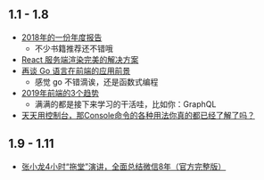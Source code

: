 ## 1.1 - 1.8
* [2018年的一份年度报告](https://blog.5udou.cn/blog/2018Nian-De-Yi-Fen-Nian-Du-Bao-Gao-55)
  * 不少书籍推荐还不错哦
* [React 服务端渲染完美的解决方案](https://segmentfault.com/a/1190000017361781)
* [再谈 Go 语言在前端的应用前景](https://mp.weixin.qq.com/s/v0-d-qPQFlV0CxttFpzC5w)
  * 感觉 go 不错滴诶，还是函数式编程
* [2019年前端的3个趋势](https://mp.weixin.qq.com/s/wwB_gCrMx2EhwueVYKbemA)
  * 满满的都是接下来学习的干活哇，比如你：GraphQL
* [天天用控制台，那Console命令的各种用法你真的都已经了解了吗？](https://mp.weixin.qq.com/s/8jcqYIPZGQVsLo3fou41Zw)

## 1.9 - 1.11
* [张小龙4小时“拖堂”演讲，全面总结微信8年（官方完整版）](https://mp.weixin.qq.com/s/pLmuGoc4bZrMNl7MSoWgiA)